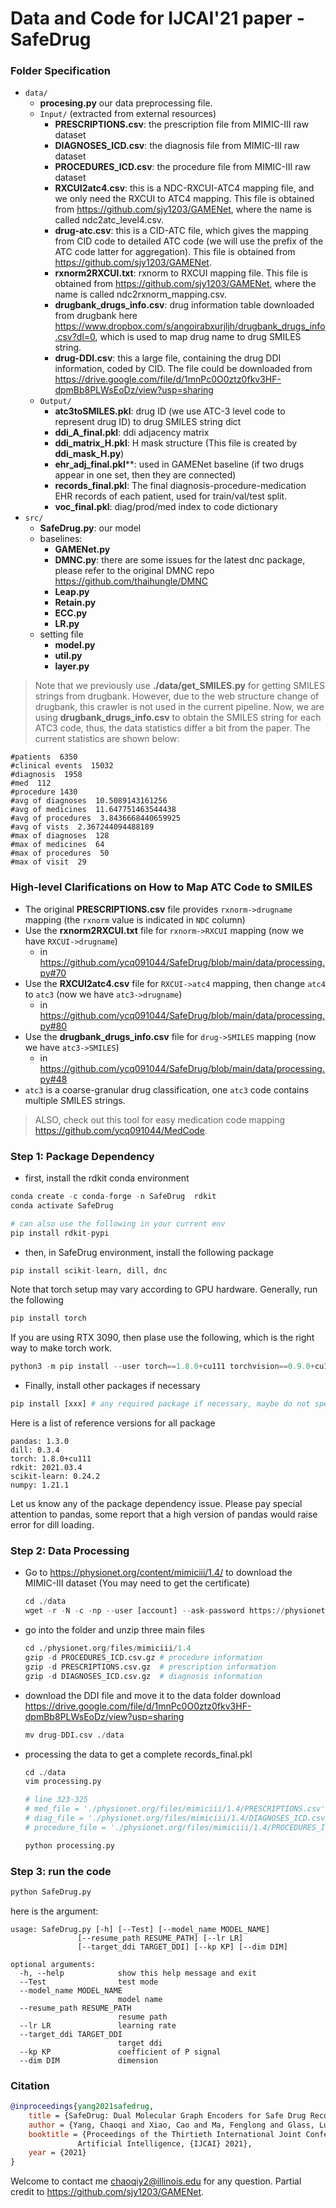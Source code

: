 # Data and Code for IJCAI'21 paper - SafeDrug

### Folder Specification
- ```data/```
    - **procesing.py** our data preprocessing file.
    - ```Input/``` (extracted from external resources)
        - **PRESCRIPTIONS.csv**: the prescription file from MIMIC-III raw dataset
        - **DIAGNOSES_ICD.csv**: the diagnosis file from MIMIC-III raw dataset
        - **PROCEDURES_ICD.csv**: the procedure file from MIMIC-III raw dataset
        - **RXCUI2atc4.csv**: this is a NDC-RXCUI-ATC4 mapping file, and we only need the RXCUI to ATC4 mapping. This file is obtained from https://github.com/sjy1203/GAMENet, where the name is called ndc2atc_level4.csv.
        - **drug-atc.csv**: this is a CID-ATC file, which gives the mapping from CID code to detailed ATC code (we will use the prefix of the ATC code latter for aggregation). This file is obtained from https://github.com/sjy1203/GAMENet.
        - **rxnorm2RXCUI.txt**: rxnorm to RXCUI mapping file. This file is obtained from https://github.com/sjy1203/GAMENet, where the name is called ndc2rxnorm_mapping.csv.
        - **drugbank_drugs_info.csv**: drug information table downloaded from drugbank here https://www.dropbox.com/s/angoirabxurjljh/drugbank_drugs_info.csv?dl=0, which is used to map drug name to drug SMILES string.
        - **drug-DDI.csv**: this a large file, containing the drug DDI information, coded by CID. The file could be downloaded from https://drive.google.com/file/d/1mnPc0O0ztz0fkv3HF-dpmBb8PLWsEoDz/view?usp=sharing
    - ```Output/```
        - **atc3toSMILES.pkl**: drug ID (we use ATC-3 level code to represent drug ID) to drug SMILES string dict
        - **ddi_A_final.pkl**: ddi adjacency matrix
        - **ddi_matrix_H.pkl**: H mask structure (This file is created by **ddi_mask_H.py**)
        - **ehr_adj_final.pkl****: used in GAMENet baseline (if two drugs appear in one set, then they are connected)
        - **records_final.pkl**: The final diagnosis-procedure-medication EHR records of each patient, used for train/val/test split.
        - **voc_final.pkl**: diag/prod/med index to code dictionary
- ```src/```
    - **SafeDrug.py**: our model
    - baselines:
        - **GAMENet.py**
        - **DMNC.py**: there are some issues for the latest dnc package, please refer to the original DMNC repo https://github.com/thaihungle/DMNC
        - **Leap.py**
        - **Retain.py**
        - **ECC.py**
        - **LR.py**
    - setting file
        - **model.py**
        - **util.py**
        - **layer.py**

> Note that we previously use **./data/get_SMILES.py** for getting SMILES strings from drugbank. However, due to the web structure change of drugbank, this crawler is not used in the current pipeline. Now, we are using **drugbank_drugs_info.csv** to obtain the SMILES string for each ATC3 code, thus, the data statistics differ a bit from the paper. The current statistics are shown below:

```
#patients  6350
#clinical events  15032
#diagnosis  1958
#med  112
#procedure 1430
#avg of diagnoses  10.5089143161256
#avg of medicines  11.647751463544438
#avg of procedures  3.8436668440659925
#avg of vists  2.367244094488189
#max of diagnoses  128
#max of medicines  64
#max of procedures  50
#max of visit  29
```
### High-level Clarifications on How to Map ATC Code to SMILES
- The original **PRESCRIPTIONS.csv** file provides ```rxnorm->drugname``` mapping (the ```rxnorm``` value is indicated in ```NDC``` column)
- Use the **rxnorm2RXCUI.txt** file for ```rxnorm->RXCUI``` mapping (now we have ```RXCUI->drugname```)
  - in https://github.com/ycq091044/SafeDrug/blob/main/data/processing.py#70
- Use the **RXCUI2atc4.csv** file for ```RXCUI->atc4``` mapping, then change ```atc4``` to ```atc3``` (now we have ```atc3->drugname```)
  - in https://github.com/ycq091044/SafeDrug/blob/main/data/processing.py#80
- Use the **drugbank_drugs_info.csv** file for ```drug->SMILES``` mapping (now we have ```atc3->SMILES```)
  - in https://github.com/ycq091044/SafeDrug/blob/main/data/processing.py#48
- ```atc3``` is a coarse-granular drug classification, one ```atc3``` code contains multiple SMILES strings.
> ALSO, check out this tool for easy medication code mapping https://github.com/ycq091044/MedCode.

### Step 1: Package Dependency

- first, install the rdkit conda environment
```python
conda create -c conda-forge -n SafeDrug  rdkit
conda activate SafeDrug

# can also use the following in your current env
pip install rdkit-pypi
```

- then, in SafeDrug environment, install the following package
```python
pip install scikit-learn, dill, dnc
```
Note that torch setup may vary according to GPU hardware. Generally, run the following
```python
pip install torch
```
If you are using RTX 3090, then plase use the following, which is the right way to make torch work.
```python
python3 -m pip install --user torch==1.8.0+cu111 torchvision==0.9.0+cu111 torchaudio==0.8.0 -f https://download.pytorch.org/whl/torch_stable.html
```

- Finally, install other packages if necessary
```python
pip install [xxx] # any required package if necessary, maybe do not specify the version, the packages should be compatible with rdkit
```

Here is a list of reference versions for all package

```shell
pandas: 1.3.0
dill: 0.3.4
torch: 1.8.0+cu111
rdkit: 2021.03.4
scikit-learn: 0.24.2
numpy: 1.21.1
```

Let us know any of the package dependency issue. Please pay special attention to pandas, some report that a high version of pandas would raise error for dill loading.


### Step 2: Data Processing

- Go to https://physionet.org/content/mimiciii/1.4/ to download the MIMIC-III dataset (You may need to get the certificate)

  ```python
  cd ./data
  wget -r -N -c -np --user [account] --ask-password https://physionet.org/files/mimiciii/1.4/
  ```

- go into the folder and unzip three main files

  ```python
  cd ./physionet.org/files/mimiciii/1.4
  gzip -d PROCEDURES_ICD.csv.gz # procedure information
  gzip -d PRESCRIPTIONS.csv.gz  # prescription information
  gzip -d DIAGNOSES_ICD.csv.gz  # diagnosis information
  ```

- download the DDI file and move it to the data folder
  download https://drive.google.com/file/d/1mnPc0O0ztz0fkv3HF-dpmBb8PLWsEoDz/view?usp=sharing
  ```python
  mv drug-DDI.csv ./data
  ```

- processing the data to get a complete records_final.pkl

  ```python
  cd ./data
  vim processing.py
  
  # line 323-325
  # med_file = './physionet.org/files/mimiciii/1.4/PRESCRIPTIONS.csv'
  # diag_file = './physionet.org/files/mimiciii/1.4/DIAGNOSES_ICD.csv'
  # procedure_file = './physionet.org/files/mimiciii/1.4/PROCEDURES_ICD.csv'
  
  python processing.py
  ```


### Step 3: run the code

```python
python SafeDrug.py
```

here is the argument:

    usage: SafeDrug.py [-h] [--Test] [--model_name MODEL_NAME]
                   [--resume_path RESUME_PATH] [--lr LR]
                   [--target_ddi TARGET_DDI] [--kp KP] [--dim DIM]
    
    optional arguments:
      -h, --help            show this help message and exit
      --Test                test mode
      --model_name MODEL_NAME
                            model name
      --resume_path RESUME_PATH
                            resume path
      --lr LR               learning rate
      --target_ddi TARGET_DDI
                            target ddi
      --kp KP               coefficient of P signal
      --dim DIM             dimension


### Citation
```bibtex
@inproceedings{yang2021safedrug,
    title = {SafeDrug: Dual Molecular Graph Encoders for Safe Drug Recommendations},
    author = {Yang, Chaoqi and Xiao, Cao and Ma, Fenglong and Glass, Lucas and Sun, Jimeng},
    booktitle = {Proceedings of the Thirtieth International Joint Conference on
               Artificial Intelligence, {IJCAI} 2021},
    year = {2021}
}
```

Welcome to contact me <chaoqiy2@illinois.edu> for any question. Partial credit to https://github.com/sjy1203/GAMENet.
